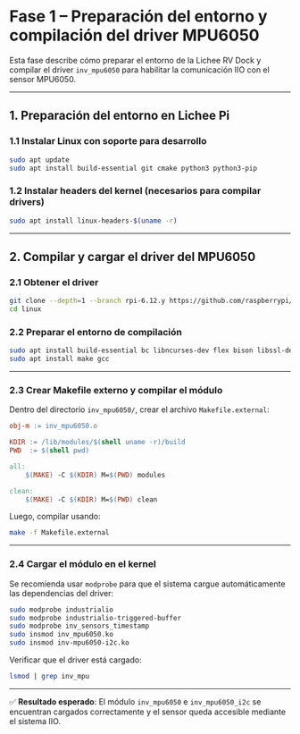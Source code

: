 # Fase 1 – Preparación del entorno y compilación del driver MPU6050

Esta fase describe cómo preparar el entorno de la Lichee RV Dock y compilar el driver `inv_mpu6050` para habilitar la comunicación IIO con el sensor MPU6050.

---

## 1. Preparación del entorno en Lichee Pi

### 1.1 Instalar Linux con soporte para desarrollo

```bash
sudo apt update
sudo apt install build-essential git cmake python3 python3-pip
```

### 1.2 Instalar headers del kernel (necesarios para compilar drivers)

```bash
sudo apt install linux-headers-$(uname -r)
```

---

## 2. Compilar y cargar el driver del MPU6050

### 2.1 Obtener el driver

```bash
git clone --depth=1 --branch rpi-6.12.y https://github.com/raspberrypi/linux.git
cd linux
```

### 2.2 Preparar el entorno de compilación

```bash
sudo apt install build-essential bc libncurses-dev flex bison libssl-dev
sudo apt install make gcc
```

---

### 2.3 Crear Makefile externo y compilar el módulo

Dentro del directorio `inv_mpu6050/`, crear el archivo `Makefile.external`:

```makefile
obj-m := inv_mpu6050.o

KDIR := /lib/modules/$(shell uname -r)/build
PWD  := $(shell pwd)

all:
	$(MAKE) -C $(KDIR) M=$(PWD) modules

clean:
	$(MAKE) -C $(KDIR) M=$(PWD) clean
```

Luego, compilar usando:

```bash
make -f Makefile.external
```

---

### 2.4 Cargar el módulo en el kernel

Se recomienda usar `modprobe` para que el sistema cargue automáticamente las dependencias del driver:

```bash
sudo modprobe industrialio
sudo modprobe industrialio-triggered-buffer
sudo modprobe inv_sensors_timestamp
sudo insmod inv_mpu6050.ko
sudo insmod inv-mpu6050-i2c.ko
```

Verificar que el driver está cargado:

```bash
lsmod | grep inv_mpu
```

---

✅ **Resultado esperado**:
El módulo `inv_mpu6050` e `inv_mpu6050_i2c` se encuentran cargados correctamente y el sensor queda accesible mediante el sistema IIO.
